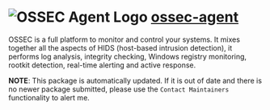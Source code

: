# ![OSSEC Agent Logo](https://cdn.jsdelivr.net/gh/mikeee/ChocoPackages/icons/ossec-agent.png "ossec-agent Logo") [ossec-agent](https://chocolatey.org/packages/ossec-agent)

OSSEC is a full platform to monitor and control your systems. It mixes together all the aspects of HIDS (host-based intrusion detection), it performs log analysis, integrity checking, Windows registry monitoring, rootkit detection, real-time alerting and active response.

**NOTE**: This package is automatically updated. If it is out of date and there is no newer package submitted, please use the `Contact Maintainers` functionality to alert me.
